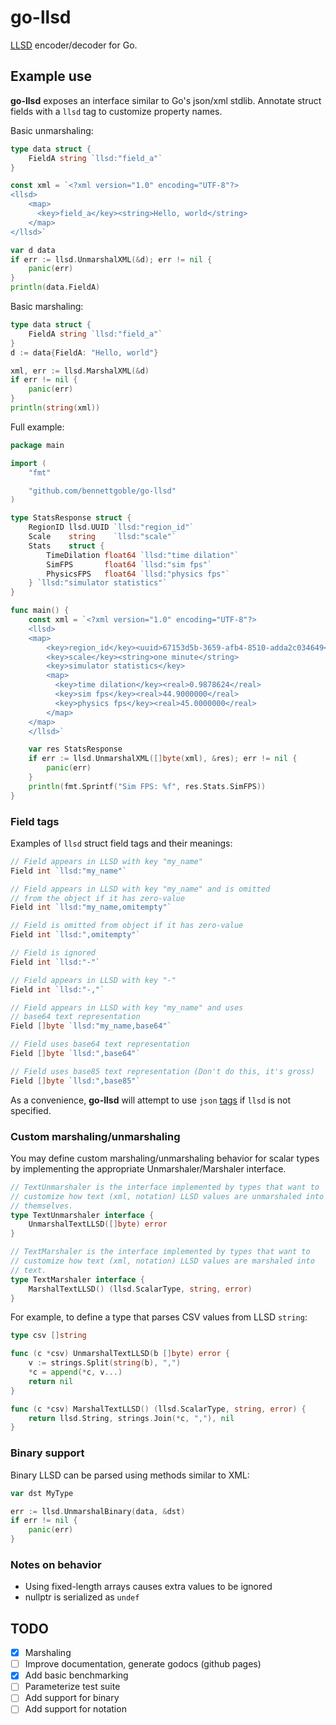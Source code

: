 # go-llsd

[LLSD][llsd] encoder/decoder for Go.

## Example use

**go-llsd** exposes an interface similar to Go's json/xml stdlib. Annotate
struct fields with a `llsd` tag to customize property names. 

Basic unmarshaling:
```go
type data struct {
    FieldA string `llsd:"field_a"`
}

const xml = `<?xml version="1.0" encoding="UTF-8"?>
<llsd>
    <map>
      <key>field_a</key><string>Hello, world</string>
    </map>
</llsd>`

var d data
if err := llsd.UnmarshalXML(&d); err != nil {
    panic(err)
}
println(data.FieldA)
```

Basic marshaling:
```go
type data struct {
    FieldA string `llsd:"field_a"`
}
d := data{FieldA: "Hello, world"}

xml, err := llsd.MarshalXML(&d)
if err != nil {
    panic(err)
}
println(string(xml))
```

Full example:
```go
package main

import (
    "fmt"

    "github.com/bennettgoble/go-llsd"
)

type StatsResponse struct {
    RegionID llsd.UUID `llsd:"region_id"`
    Scale    string    `llsd:"scale"`
    Stats    struct {
        TimeDilation float64 `llsd:"time dilation"`
        SimFPS       float64 `llsd:"sim fps"`
        PhysicsFPS   float64 `llsd:"physics fps"`
    } `llsd:"simulator statistics"`
}

func main() {
    const xml = `<?xml version="1.0" encoding="UTF-8"?>
    <llsd>
    <map>
        <key>region_id</key><uuid>67153d5b-3659-afb4-8510-adda2c034649</uuid>
        <key>scale</key><string>one minute</string>
        <key>simulator statistics</key>
        <map>
          <key>time dilation</key><real>0.9878624</real>
          <key>sim fps</key><real>44.9000000</real>
          <key>physics fps</key><real>45.0000000</real>
        </map>
    </map>
    </llsd>`

    var res StatsResponse
    if err := llsd.UnmarshalXML([]byte(xml), &res); err != nil {
        panic(err)
    }
    println(fmt.Sprintf("Sim FPS: %f", res.Stats.SimFPS))
}
```

### Field tags 

Examples of `llsd` struct field tags and their meanings:

```go
// Field appears in LLSD with key "my_name"
Field int `llsd:"my_name"`

// Field appears in LLSD with key "my_name" and is omitted
// from the object if it has zero-value
Field int `llsd:"my_name,omitempty"`

// Field is omitted from object if it has zero-value
Field int `llsd:",omitempty"`

// Field is ignored
Field int `llsd:"-"`

// Field appears in LLSD with key "-"
Field int `llsd:"-,"`

// Field appears in LLSD with key "my_name" and uses
// base64 text representation 
Field []byte `llsd:"my_name,base64"`

// Field uses base64 text representation 
Field []byte `llsd:",base64"`

// Field uses base85 text representation (Don't do this, it's gross)
Field []byte `llsd:",base85"`
```

As a convenience, **go-llsd** will attempt to use `json` [tags][json] if `llsd` is not
specified.

### Custom marshaling/unmarshaling

You may define custom marshaling/unmarshaling behavior for scalar types by
implementing the appropriate Unmarshaler/Marshaler interface.

```go
// TextUnmarshaler is the interface implemented by types that want to
// customize how text (xml, notation) LLSD values are unmarshaled into
// themselves.
type TextUnmarshaler interface {
	UnmarshalTextLLSD([]byte) error
}

// TextMarshaler is the interface implemented by types that want to
// customize how text (xml, notation) LLSD values are marshaled into
// text.
type TextMarshaler interface {
	MarshalTextLLSD() (llsd.ScalarType, string, error)
}
```

For example, to define a type that parses CSV values from LLSD `string`:
```go
type csv []string

func (c *csv) UnmarshalTextLLSD(b []byte) error {
	v := strings.Split(string(b), ",")
	*c = append(*c, v...)
	return nil
}

func (c *csv) MarshalTextLLSD() (llsd.ScalarType, string, error) {
    return llsd.String, strings.Join(*c, ","), nil
}
```

### Binary support

Binary LLSD can be parsed using methods similar to XML:
```go
var dst MyType

err := llsd.UnmarshalBinary(data, &dst)
if err != nil {
    panic(err)
}
```

### Notes on behavior

- Using fixed-length arrays causes extra values to be ignored 
- nullptr is serialized as `undef`

## TODO

- [x] Marshaling
- [ ] Improve documentation, generate godocs (github pages)
- [x] Add basic benchmarking
- [ ] Parameterize test suite
- [ ] Add support for binary
- [ ] Add support for notation 

[llsd]: https://wiki.secondlife.com/wiki/LLSD
[json]: https://pkg.go.dev/encoding/json#Marshal